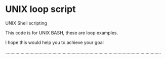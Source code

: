 UNIX loop script
=============

UNIX Shell scripting


This code is for UNIX BASH, these are loop examples.

I hope this would help you to achieve your goal

..........................................................................................................................
